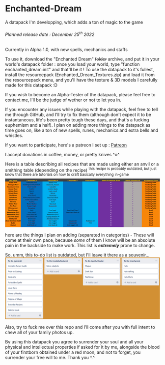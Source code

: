 # Enchanted-Dream
A datapack I'm developping, which adds a ton of magic to the game

###### Planned release date : December 25<sup>th</sup> 2022

Currently in Alpha 1.0, with new spells, mechanics and staffs


To use it, download the "Enchanted Dream" ~~folder~~ archive, and put it in your world's datapack folder : once you load your world, type "function enchanted_dream:init" and that'll be it ! To use the datapack to it's fullest, install the resourcepack (Enchanted_Dream_Textures.zip) and load it from the resourcepack menu, and you'll have the texture & 3D models I carefully made for this datapack :D

If you wish to become an Alpha-Tester of the datapack, please feel free to contact me, I'll be the judge of wether or not to let you in.

If you encounter any issues while playing with the datapack, feel free to tell me through GitHub, and I'll try to fix them (although don't expect it to be instantaneous, life's been pretty tough these days, and that's a fucking euphemism and a half). I plan on adding more things to the datapack as time goes on, like a ton of new spells, runes, mechanics and extra bells and whistles.

If you want to participate, here's a patreon I set up :
[Patreon](https://patreon.com/user?u=84520605&utm_medium=clipboard_copy&utm_source=copyLink&utm_campaign=creatorshare_creator&utm_content=join_link)

I accept donations in coffee, money, or pretty knives ^o^


Here is a table describing all recipes that are made using either an anvil or a smithing table (depending on the recipe)
<sup>this recipe is probably outdated, but just know that there are tutorials on how to craft basically everything in-game</sup>
![Smithing Table Recipes](https://github.com/TheDarkWolfer/Enchanted-Dream/blob/main/Recipe.PNG)

here are the things I plan on adding (separated in categories) - These will come at their own pace, because *some* of them I know will be an absolute pain in the backside to make work. This list is ***extremely*** prone to change.

So, umm, this to-do list is outdated, but I'll leave it there as a souvenir...
![To-Do list](https://github.com/TheDarkWolfer/Enchanted-Dream/blob/main/Trello_List.png)

Also, try to fuck me over this repo and I'll come after you with full intent to chew all of your family photos up.







By using this datapack you agree to surrender your soul and all your physical and intellectual properties if asked for it by me, alongside the blood of your firstborn obtained under a red moon, and not to forget, you surrender your free will to me. Thank you ^.^
